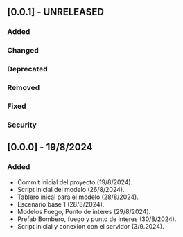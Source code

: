 ## [0.0.1] - UNRELEASED

### Added

### Changed

### Deprecated

### Removed

### Fixed

### Security

## [0.0.0] - 19/8/2024

### Added 

- Commit inicial del proyecto (19/8/2024).
- Script inicial del modelo (26/8/2024).
- Tablero inical para el modelo (28/8/2024).
- Escenario base 1 (28/8/2024).
- Modelos Fuego, Punto de interes (29/8/2024).
- Prefab Bombero, fuego y punto de interes (30/8/2024).
- Script inicial y conexion con el servidor (3/9.2024).
